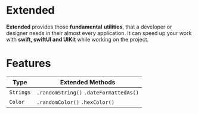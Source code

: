# Extended
 
**Extended** provides those **fundamental** **utilities**, that a developer or designer needs in their almost every application. It can speed up your work with **swift, swiftUI and UIKit** while working on the project.

# Features

| Type         |  Extended Methods                                   |
| -------------| --------------------------------------------------- |
| `Strings`    | `.randomString()` `.dateFormattedAs()`                 |
| `Color`      | `.randomColor()` `.hexColor()`                      |
